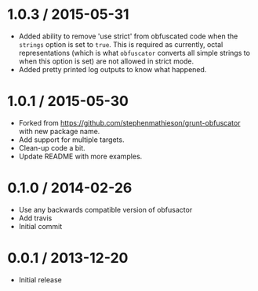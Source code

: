 
1.0.3 / 2015-05-31
==================

 * Added ability to remove 'use strict' from obfuscated code when the `strings` option is set to `true`. This is required as currently, octal representations (which is what `obfuscator` converts all simple strings to when this option is set) are not allowed in strict mode.
 * Added pretty printed log outputs to know what happened.

1.0.1 / 2015-05-30
==================

 * Forked from https://github.com/stephenmathieson/grunt-obfuscator with new package name.
 * Add support for multiple targets.
 * Clean-up code a bit.
 * Update README with more examples.

0.1.0 / 2014-02-26
==================

 * Use any backwards compatible version of obfusactor
 * Add travis
 * Initial commit

0.0.1 / 2013-12-20
==================

  * Initial release
